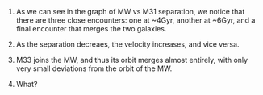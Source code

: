 1. As we can see in the graph of MW vs M31 separation, we notice that there are three close encounters: one at ~4Gyr, another at ~6Gyr, and a final encounter that merges the two galaxies.

2. As the separation decreaes, the velocity increases, and vice versa. 

3. M33 joins the MW, and thus its orbit merges almost entirely, with only very small deviations from the orbit of the MW.

4. What?
